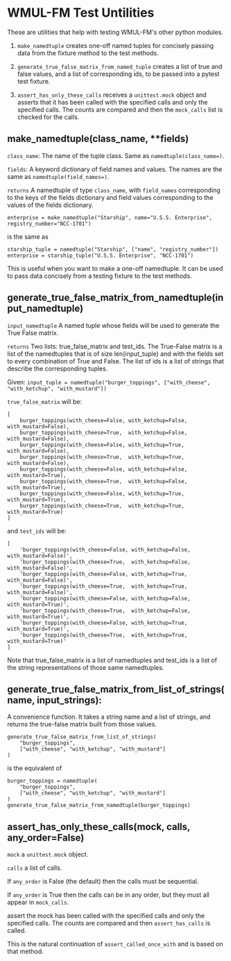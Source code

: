 # WMUL-FM Test Untilities

These are utilities that help with testing WMUL-FM's other python modules.

1. `make_namedtuple` creates one-off named tuples for concisely passing data from the fixture method to the test methods.

2. `generate_true_false_matrix_from_named_tuple` creates a list of true and false values, and a list of corresponding ids, to be passed into a pytest test fixture.

3. `assert_has_only_these_calls` receives a `unittest.mock` object and asserts that it has been called with the specified calls and only the specified calls. The counts are compared and then the `mock_calls` list is checked for the calls.

## make_namedtuple(class_name, **fields)
`class_name`: The name of the tuple class. Same as `namedtuple(class_name=)`.

`fields`: A keyword dictionary of field names and values. The names are the same as `namedtuple(field_names=)`.

`returns` A namedtuple of type `class_name`, with `field_names` corresponding to the keys of the fields dictionary and field values corresponding to the values of the fields dictionary.

`enterprise = make_namedtuple("Starship", name="U.S.S. Enterprise", registry_number="NCC-1701")`

is the same as

`starship_tuple = namedtuple("Starship", ["name", "registry_number"])`  
`enterprise = starship_tuple("U.S.S. Enterprise", "NCC-1701")`

This is useful when you want to make a one-off namedtuple. It can be used to pass data concisely from a testing fixture to the test methods.

## generate_true_false_matrix_from_namedtuple(input_namedtuple)
`input_namedtuple` A named tuple whose fields will be used to generate the True False matrix.

`returns` Two lists: true_false_matrix and test_ids. The True-False matrix is a list of the namedtuples that is of size len(input_tuple) and with the fields set to every combination of True and False. The list of ids is a list of strings that describe the corresponding tuples.

Given: `input_tuple = namedtuple("burger_toppings", ["with_cheese", "with_ketchup", "with_mustard"])`

`true_false_matrix` will be:  
```
[
    burger_toppings(with_cheese=False, with_ketchup=False, with_mustard=False),
    burger_toppings(with_cheese=True,  with_ketchup=False, with_mustard=False),
    burger_toppings(with_cheese=False, with_ketchup=True,  with_mustard=False),
    burger_toppings(with_cheese=True,  with_ketchup=True,  with_mustard=False),
    burger_toppings(with_cheese=False, with_ketchup=False, with_mustard=True),
    burger_toppings(with_cheese=True,  with_ketchup=False, with_mustard=True),
    burger_toppings(with_cheese=False, with_ketchup=True,  with_mustard=True),
    burger_toppings(with_cheese=True,  with_ketchup=True,  with_mustard=True)
]
```

and `test_ids` will be:
```
[
    'burger_toppings(with_cheese=False, with_ketchup=False, with_mustard=False)',
    'burger_toppings(with_cheese=True,  with_ketchup=False, with_mustard=False)',
    'burger_toppings(with_cheese=False, with_ketchup=True,  with_mustard=False)',
    'burger_toppings(with_cheese=True,  with_ketchup=True,  with_mustard=False)',
    'burger_toppings(with_cheese=False, with_ketchup=False, with_mustard=True)',
    'burger_toppings(with_cheese=True,  with_ketchup=False, with_mustard=True)',
    'burger_toppings(with_cheese=False, with_ketchup=True,  with_mustard=True)',
    'burger_toppings(with_cheese=True,  with_ketchup=True,  with_mustard=True)'
]
```

Note that true_false_matrix is a list of namedtuples and test_ids is a list of the string representations of those same namedtuples.

## generate_true_false_matrix_from_list_of_strings(name, input_strings):
A convenience function. It takes a string name and a list of strings, and 
returns the true-false matrix built from those values.

```
generate_true_false_matrix_from_list_of_strings(
    "burger_toppings",
    ["with_cheese", "with_ketchup", "with_mustard"]
)
```

is the equivalent of

```
burger_toppings = namedtuple(
    "burger_toppings", 
    ["with_cheese", "with_ketchup", "with_mustard"]
)
generate_true_false_matrix_from_namedtuple(burger_toppings)
```

## assert_has_only_these_calls(mock, calls, any_order=False)
`mock` a `unittest.mock` object.

`calls` a list of calls.

If `any_order` is False (the default) then the calls must be
sequential. 

If `any_order` is True then the calls can be in any order, but
they must all appear in `mock_calls`.

assert the mock has been called with the specified calls and only
the specified calls. The counts are compared and then `assert_has_calls` is called.

This is the natural continuation of `assert_called_once_with` and is based on that method.
